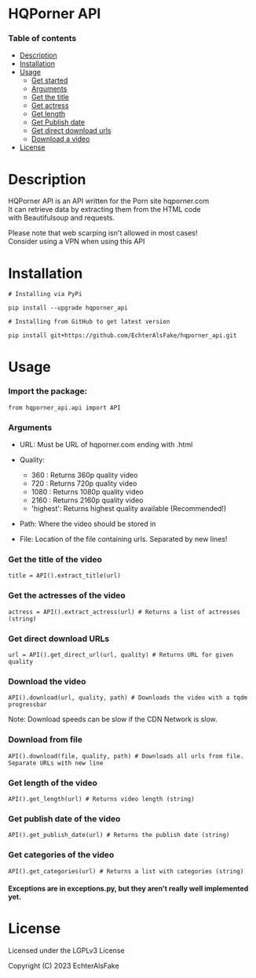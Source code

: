 # HQPorner API

### Table of contents

- [Description](#description)
- [Installation](#installation)
- [Usage](#usage)
  - [Get started](#import-the-package)
  - [Arguments](#arguments)
  - [Get the title](#get-the-title-of-the-video)
  - [Get actress](#get-the-actress-of-the-video)
  - [Get length](#get-the-length-of-the-video)
  - [Get Publish date](#get-the-publish-date-of-the-video)
  - [Get direct download urls](#get-direct-download-urls)
  - [Download a video](#download-the-video)
- [License](#license)


# Description

HQPorner API is an API written for the Porn site hqporner.com
<br>It can retrieve data by extracting them from the HTML code
<br> with Beautifulsoup and requests.

Please note that web scarping isn't allowed in most cases!
<br>Consider using a VPN when using this API

# Installation

```
# Installing via PyPi

pip install --upgrade hqporner_api

# Installing from GitHub to get latest version

pip install git+https://github.com/EchterAlsFake/hqporner_api.git
```

# Usage

### Import the package:

```
from hqporner_api.api import API
```

### Arguments
- URL: Must be URL of hqporner.com ending with .html
- Quality:
    - 360 : Returns 360p quality video
    - 720 : Returns 720p quality video
    - 1080 : Returns 1080p quality video
    - 2160 : Returns 2160p quality video
    - 'highest': Returns highest quality available (Recommended!)

- Path: Where the video should be stored in
- File: Location of the file containing urls. Separated by new lines!





### Get the title of the video

```
title = API().extract_title(url)
```

### Get the actresses of the video

```
actress = API().extract_actress(url) # Returns a list of actresses (string)
```

### Get direct download URLs

```
url = API().get_direct_url(url, quality) # Returns URL for given quality
```

### Download the video

```
API().download(url, quality, path) # Downloads the video with a tqdm progressbar
```
Note: Download speeds can be slow if the CDN Network is slow.

### Download from file

```
API().download(file, quality, path) # Downloads all urls from file. Separate URLs with new line
```



### Get length of the video

```
API().get_length(url) # Returns video length (string)
```

### Get publish date of the video

```
API().get_publish_date(url) # Returns the publish date (string)
```

### Get categories of the video

```
API().get_categories(url) # Returns a list with categories (string)
```

#### Exceptions are in exceptions.py, but they aren't really well implemented yet.


# License


Licensed under the LGPLv3 License

Copyright (C) 2023 EchterAlsFake


